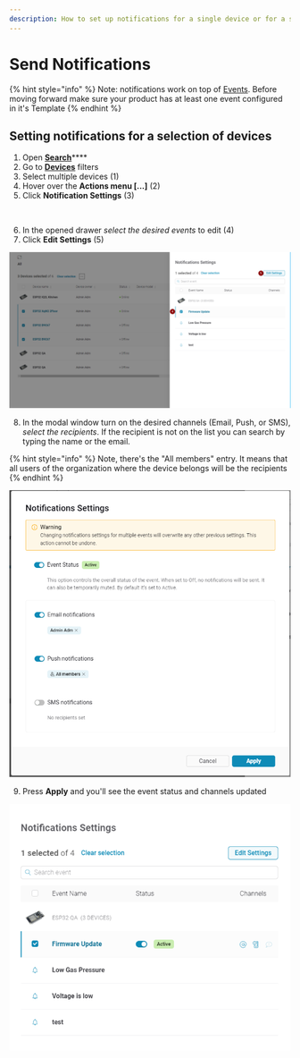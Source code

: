 ```yaml
---
description: How to set up notifications for a single device or for a selection of devices.
---
```


# Send Notifications

{% hint style="info" %}
Note: notifications work on top of [Events](../../web-dashboard/products/events/). Before moving forward make sure your product has at least one event configured in it's Template
{% endhint %}

## Setting notifications for a selection of devices

1. Open [**Search**](../../web-dashboard/search.md)\*\*\*\*
2. Go to [**Devices**](../../web-dashboard/devices-1/) filters
3. Select multiple devices \(1\)
4. Hover over the **Actions menu \[...\]** \(2\)
5. Click **Notification Settings** \(3\)

<img width="1264" alt="" src="https://user-images.githubusercontent.com/72824404/119673690-3ae3e700-be44-11eb-86e0-147f6a22b977.png">

6. In the opened drawer _select the desired events_ to edit \(4\)  
7. Click **Edit Settings** \(5\)

![](../../.gitbook/assets/image%20%281%29.png)

8. In the modal window turn on the desired channels \(Email, Push, or SMS\), _select the recipients_. If the recipient is not on the list you can search by typing the name or the email.

{% hint style="info" %}
Note, there's the "All members" entry. It means that all users of the organization where the device belongs will be the recipients
{% endhint %}

![](../../.gitbook/assets/image%20%285%29.png)

9. Press **Apply** and you'll see the event status and channels updated

![](../../.gitbook/assets/image%20%286%29.png)

